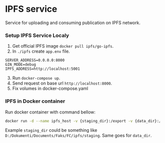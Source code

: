 # IPFS service
Service for uploading and consuming publication on IPFS network.

### Setup IPFS Service Localy
1. Get official IPFS image `docker pull ipfs/go-ipfs`.
2. In `./ipfs` create `app.env` file.
```
SERVER_ADDRESS=0.0.0.0:8000
GIN_MODE=debug
IPFS_ADDRESS=http://localhost:5001
```
3. Run `docker-compose up`.
4. Send request on base url `http://localhost:8000`.
5. Fix volumes in docker-compose.yaml


### IPFS in Docker container
Run docker container with command bellow:
```bash
docker run -d --name ipfs_host -v {staging_dir}:/export -v {data_dir}:/data/ipfs -p 4001:4001 -p 4001:4001/udp -p 127.0.0.1:8080:8080 -p 127.0.0.1:5001:5001 ipfs/go-ipfs:latest
```
Example `staging_dir` could be something like `D:/Dokumenti/Documents/Faks/FC/ipfs/staging`. Same goes for `data_dir`.
